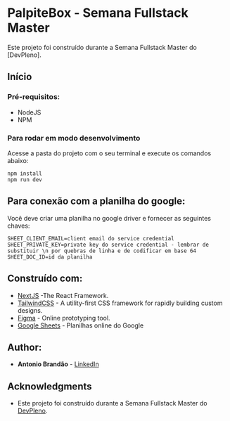 # PalpiteBox - Semana Fullstack Master

Este projeto foi construído durante a Semana Fullstack Master do [DevPleno].

## Início


### Pré-requisitos:

* NodeJS
* NPM

### Para rodar em modo desenvolvimento

Acesse a pasta do projeto com o seu terminal e execute os comandos abaixo:

```
npm install
npm run dev
```

## Para conexão com a planilha do google:

Você deve criar uma planilha no google driver e fornecer as seguintes chaves:

```
SHEET_CLIENT_EMAIL=client email do service credential
SHEET_PRIVATE_KEY=private key do service credential - lembrar de substituir \n por quebras de linha e de codificar em base 64
SHEET_DOC_ID=id da planilha
```

## Construído com:

* [NextJS](https://nextjs.org/) -The React Framework.
* [TailwindCSS](https://tailwindcss.com/) - A utility-first CSS framework for
rapidly building custom designs.
* [Figma](https://figma.com/) - Online prototyping tool.
* [Google Sheets](https://drive.google.com) - Planilhas online do Google

## Author:

* **Antonio Brandão** - [LinkedIn](https://www.linkedin.com/in/antonio-brandão-ba173960)

## Acknowledgments

* Este projeto foi construído durante a Semana Fullstack Master do [DevPleno](https://devpleno.com).